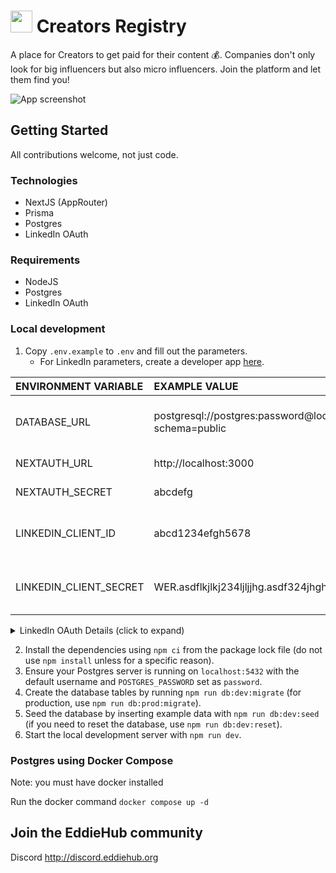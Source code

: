 # <img src="./public/logo.svg" width=35> Creators Registry

A place for Creators to get paid for their content 💰. Companies don't only look for big influencers but also micro influencers. Join the platform and let them find you!

![App screenshot](https://github.com/EddieHubCommunity/CreatorsRegistry/assets/624760/10efe758-a712-43a0-aa61-947ad26361af)

## Getting Started

All contributions welcome, not just code.

### Technologies

- NextJS (AppRouter)
- Prisma
- Postgres
- LinkedIn OAuth

### Requirements

- NodeJS
- Postgres
- LinkedIn OAuth

### Local development

1. Copy `.env.example` to `.env` and fill out the parameters.
   - For LinkedIn parameters, create a developer app [here](https://developer.linkedin.com).

| ENVIRONMENT VARIABLE   | EXAMPLE VALUE                                                          | DESCRIPTION                                 |
| :--------------------- | :--------------------------------------------------------------------- | :------------------------------------------ |
| DATABASE_URL           | postgresql://postgres:password@localhost:5432/contentcreator?schema=public | Connection url to your Postgres database    |
| NEXTAUTH_URL           | http://localhost:3000                                                  | Url to your app                             |
| NEXTAUTH_SECRET        | abcdefg                                                                | Random string                               |
| LINKEDIN_CLIENT_ID     | abcd1234efgh5678                                                       | This is generated by the LinkedIn OAuth app |
| LINKEDIN_CLIENT_SECRET | WER.asdflkjlkj234ljljjhg.asdf324jhghjg==                               | This is generated by the LinkedIn OAuth app |

<details>
    <summary>LinkedIn OAuth Details (click to expand)</summary>
    Authorized redirect URLs for your app <code>http://localhost:3000/api/auth/callback/linkedin</code>
    <img alt="LinkedIn OAuth screenshot of settings" src="https://github.com/EddieHubCommunity/CreatorsRegistry/assets/624760/c61a50eb-363e-4dcb-b208-405e256f7238">
</details>

2. Install the dependencies using `npm ci` from the package lock file (do not use `npm install` unless for a specific reason).
3. Ensure your Postgres server is running on `localhost:5432` with the default username and `POSTGRES_PASSWORD` set as `password`.
4. Create the database tables by running `npm run db:dev:migrate` (for production, use `npm run db:prod:migrate`).
5. Seed the database by inserting example data with `npm run db:dev:seed` (if you need to reset the database, use `npm run db:dev:reset`).
6. Start the local development server with `npm run dev`.

### Postgres using Docker Compose

 Note: you must have docker installed 

Run the docker command `docker compose up -d`
## Join the EddieHub community

Discord http://discord.eddiehub.org
